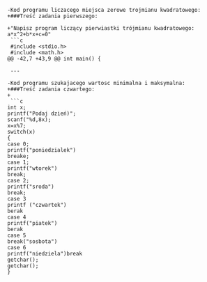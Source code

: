 ```
-Kod programu liczacego miejsca zerowe trojmianu kwadratowego:
+###Treść zadania pierwszego:
 
+"Napisz program liczący pierwiastki trójmianu kwadratowego: a*x^2+b*x+c=0"
 ```c
 #include <stdio.h>
 #include <math.h>
@@ -42,7 +43,9 @@ int main() {
 
 --- 
 
-Kod programu szukajacego wartosc minimalna i maksymalna:
+###Treść zadania czwartego:
+ 
 ```c
int x;
printf("Podaj dzień)";
scanf("%d,8x);
x=x%7;
switch(x)
{
case 0;
printf("poniedzialek")
breake;
case 1;
printf("wtorek")
break;
case 2;
printf("sroda")
break;
case 3
printf ("czwartek")
berak
case 4
printf("piatek")
berak
case 5
break("sosbota")
case 6
printf("niedziela")break
getchar();
getchar();
} 
